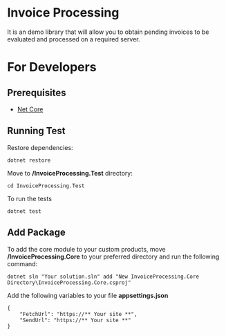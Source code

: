 # Invoice Processing

It is an demo library that will allow you to obtain pending invoices to be evaluated and processed on a required server.

# For Developers
## Prerequisites
- [Net Core](https://dotnet.microsoft.com/download)

## Running Test
Restore dependencies:
```
dotnet restore
```
Move to **/InvoiceProcessing.Test** directory:
```
cd InvoiceProcessing.Test
```
To run the tests
```
dotnet test
```

## Add Package
To add the core module to your custom products, move **/InvoiceProcessing.Core** to your preferred directory and run the following command:
```
dotnet sln "Your solution.sln" add "New InvoiceProcessing.Core Directory\InvoiceProcessing.Core.csproj"
```
Add the following variables to your file **appsettings.json**
```
{
    "FetchUrl": "https://** Your site **",
    "SendUrl": "https://** Your site **"
}
```
